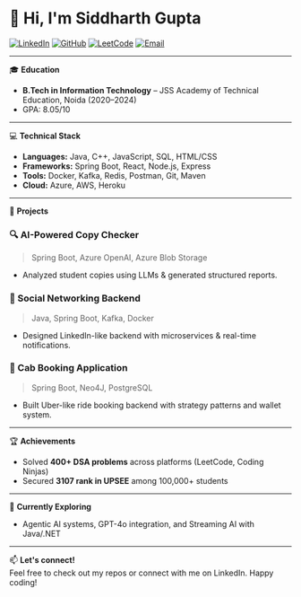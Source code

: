 # 👋 Hi, I'm Siddharth Gupta

[![LinkedIn](https://img.shields.io/badge/LinkedIn-blue?style=flat&logo=linkedin)](https://www.linkedin.com/in/siddharthgupta24/)
[![GitHub](https://img.shields.io/badge/GitHub-grey?style=flat&logo=github)](https://github.com/thesiddharth24)
[![LeetCode](https://img.shields.io/badge/LeetCode-orange?style=flat&logo=leetcode)](https://leetcode.com/u/siddharth_24/)
[![Email](https://img.shields.io/badge/Email-grey?style=flat&logo=gmail)](mailto:thesiddharthgupta2001@gmail.com)

---

🎓 **Education**
- **B.Tech in Information Technology** – JSS Academy of Technical Education, Noida (2020–2024)
- GPA: 8.05/10

---

💻 **Technical Stack**
- **Languages:** Java, C++, JavaScript, SQL, HTML/CSS
- **Frameworks:** Spring Boot, React, Node.js, Express
- **Tools:** Docker, Kafka, Redis, Postman, Git, Maven
- **Cloud:** Azure, AWS, Heroku

---

🚀 **Projects**
### 🔍 AI-Powered Copy Checker
> Spring Boot, Azure OpenAI, Azure Blob Storage  
- Analyzed student copies using LLMs & generated structured reports.

### 👥 Social Networking Backend
> Java, Spring Boot, Kafka, Docker  
- Designed LinkedIn-like backend with microservices & real-time notifications.

### 🚗 Cab Booking Application
> Spring Boot, Neo4J, PostgreSQL  
- Built Uber-like ride booking backend with strategy patterns and wallet system.

---

🏆 **Achievements**
- Solved **400+ DSA problems** across platforms (LeetCode, Coding Ninjas)
- Secured **3107 rank in UPSEE** among 100,000+ students

---

🧠 **Currently Exploring**
- Agentic AI systems, GPT-4o integration, and Streaming AI with Java/.NET

---

📫 **Let's connect!**  
Feel free to check out my repos or connect with me on LinkedIn. Happy coding!

